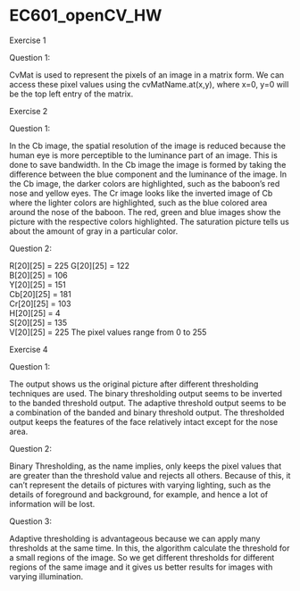 # EC601_openCV_HW

Exercise 1

Question 1:

CvMat is used to represent the pixels of an image in a matrix form. We can access these pixel values using the cvMatName.at(x,y), where x=0, y=0 will be the top left entry of the matrix.

Exercise 2

Question 1:

In the Cb image, the spatial resolution of the image is reduced because the human eye is more perceptible to the luminance part of an image. This is done to save bandwidth. In the Cb image the image is formed by taking the difference between the blue component and the luminance of the image. In the Cb image, the darker colors are highlighted, such as the baboon’s red nose and yellow eyes. The Cr image looks like the inverted image of Cb where the lighter colors are highlighted, such as the blue colored area around the nose of the baboon. The red, green and blue images show the picture with the respective colors highlighted. The saturation picture tells us about the amount of gray in a particular color.

Question 2:

R[20][25] = 225 										                                                                                                G[20][25] = 122 									               
B[20][25] = 106 										                       
Y[20][25] = 151 										                
Cb[20][25] = 181 									                 
Cr[20][25] = 103		 							
H[20][25] = 4 				
S[20][25] = 135 	
V[20][25] = 225 
The pixel values range from 0 to 255

Exercise 4

Question 1:

The output shows us the original picture after different thresholding techniques are used. The binary thresholding output seems to be inverted to the banded threshold output. The adaptive threshold output seems to be a combination of the banded and binary threshold output. The thresholded output keeps the features of the face relatively intact except for the nose area.

Question 2:

Binary Thresholding, as the name implies, only keeps the pixel values that are greater than the threshold value and rejects all others. Because of this, it can’t represent the details of pictures with varying lighting, such as the details of foreground and background, for example, and hence a lot of information will be lost.

Question 3:

Adaptive thresholding is advantageous because we can apply many thresholds at the same time. In this, the algorithm calculate the threshold for a small regions of the image. So we get different thresholds for different regions of the same image and it gives us better results for images with varying illumination.




